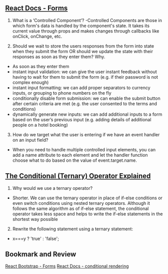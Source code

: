 ## [React Docs - Forms](https://reactjs.org/docs/forms.html)

1. What is a ‘Controlled Component’?
-Controlled Components are those in which form's data is handled by the component's state. It takes its current value through props and makes changes through callbacks like onClick, onChange, etc.

2. Should we wait to store the users responses from the form into state when they submit the form OR should we update the state with their responses as soon as they enter them? Why.
- As soon as they enter them
- instant input validation: we can give the user instant feedback without having to wait for them to submit the form (e.g. if their password is not complex enough)
- instant input formatting: we can add proper separators to currency inputs, or grouping to phone numbers on the fly
- conditionally disable form submission: we can enable the submit button after certain criteria are met (e.g. the user consented to the terms and conditions)
- dynamically generate new inputs: we can add additional inputs to a form based on the user’s previous input (e.g. adding details of additional people on a hotel booking)

3. How do we target what the user is entering if we have an event handler on an input field?
- When you need to handle multiple controlled input elements, you can add a name attribute to each element and let the handler function choose what to do based on the value of event.target.name.

## [The Conditional (Ternary) Operator Explained](https://codeburst.io/javascript-the-conditional-ternary-operator-explained-cac7218beeff)

1. Why would we use a ternary operator?
- Shorter. We can use the ternary operator in place of if-else conditions or even switch conditions using nested ternary operators. Although it follows the same algorithm as of if-else statement, the conditional operator takes less space and helps to write the if-else statements in the shortest way possible

2. Rewrite the following statement using a ternary statement:
- x===y ? 'true' : 'false';

## Bookmark and Review
[React Bootstrap - Forms](https://react-bootstrap.github.io/forms/overview/)
[React Docs - conditional rendering](https://reactjs.org/docs/conditional-rendering.html)
